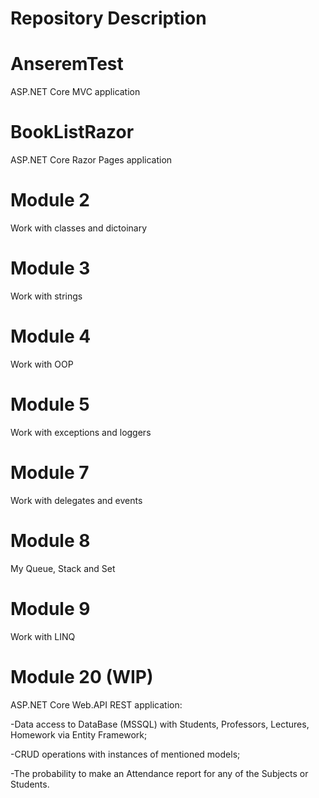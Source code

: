 # Repository Description

# AnseremTest
  ASP.NET Core MVC application
  
# BookListRazor
  ASP.NET Core Razor Pages application
  
# Module 2
  Work with classes and dictoinary
  
# Module 3
  Work with strings
  
# Module 4
  Work with OOP
    
# Module 5
  Work with exceptions and loggers
      
# Module 7
  Work with delegates and events
        
# Module 8
  My Queue, Stack and Set
          
# Module 9
  Work with LINQ
            
# Module 20 (WIP)
  ASP.NET Core Web.API REST application:
  
  -Data access to DataBase (MSSQL) with Students, Professors, Lectures, Homework via Entity Framework;
  
  -CRUD operations with instances of mentioned models;
  
  -The probability to make an Attendance report for any of the Subjects or Students.
